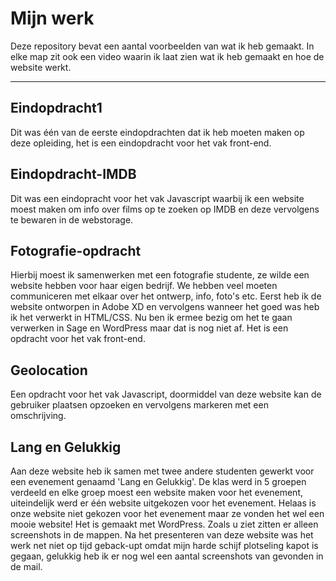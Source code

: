 # Mijn werk
Deze repository bevat een aantal voorbeelden van wat ik heb gemaakt. In elke map zit ook een video waarin ik laat zien wat ik heb gemaakt en hoe de website werkt.

---

## **Eindopdracht1**  
Dit was één van de eerste eindopdrachten dat ik heb moeten maken op deze opleiding, het is een eindopdracht voor het vak front-end.

## **Eindopdracht-IMDB** 
Dit was een eindopracht voor het vak Javascript waarbij ik een website moest maken om info over films op te zoeken op IMDB en deze vervolgens te bewaren in de webstorage.

## **Fotografie-opdracht** 
Hierbij moest ik samenwerken met een fotografie studente, ze wilde een website hebben voor haar eigen bedrijf. We hebben veel moeten communiceren met elkaar over het ontwerp, info, foto's etc. Eerst heb ik de website ontworpen in Adobe XD en vervolgens wanneer het goed was heb ik het verwerkt in HTML/CSS. Nu ben ik ermee bezig om het te gaan verwerken in Sage en WordPress maar dat is nog niet af. Het is een opdracht voor het vak front-end.

## **Geolocation**
Een opdracht voor het vak Javascript, doormiddel van deze website kan de gebruiker plaatsen opzoeken en vervolgens markeren met een omschrijving.

## **Lang en Gelukkig**
Aan deze website heb ik samen met twee andere studenten gewerkt voor een evenement genaamd 'Lang en Gelukkig'. De klas werd in 5 groepen verdeeld en elke groep moest een website maken voor het evenement, uiteindelijk werd er één website uitgekozen voor het evenement. Helaas is onze website niet gekozen voor het evenement maar ze vonden het wel een mooie website! Het is gemaakt met WordPress. Zoals u ziet zitten er alleen screenshots in de mappen. Na het presenteren van deze website was het werk net niet op tijd geback-upt omdat mijn harde schijf plotseling kapot is gegaan, gelukkig heb ik er nog wel een aantal screenshots van gevonden in de mail.
